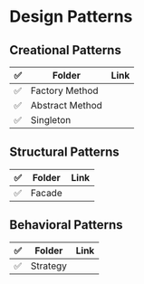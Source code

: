 # Design Patterns

## Creational Patterns

✅  | Folder          | Link   |
:--: | ----------------|--------|
✅  | Factory Method  | 
✅  | Abstract Method |
✅  | Singleton       |

## Structural Patterns


✅  | Folder    | Link |
:--: | ----------| -----|
✅  | Facade    |

## Behavioral Patterns


✅  | Folder     | Link |
:--: |------------|------|
✅  | Strategy   | 